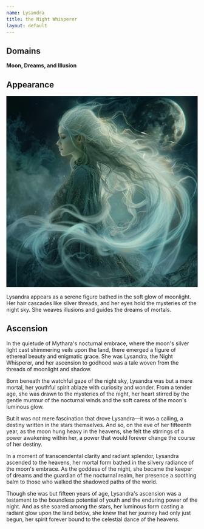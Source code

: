 ```yaml
---
name: Lysandra
title: the Night Whisperer
layout: default
---
```


## Domains
**Moon, Dreams, and Illusion**

## Appearance 

![Lysandra, the Night Whisperer](../images/narwhalofwar_Lysandra_the_Night_Whisperer_appears_as_a_serene_f_8b658785-987a-47e1-a539-fa54c3da6071.png)

Lysandra appears as a serene figure bathed in the soft glow of moonlight. Her hair cascades like silver threads, and her eyes hold the mysteries of the night sky. She weaves illusions and guides the dreams of mortals.

## Ascension
  
In the quietude of Mythara's nocturnal embrace, where the moon's silver light cast shimmering veils upon the land, there emerged a figure of ethereal beauty and enigmatic grace. She was Lysandra, the Night Whisperer, and her ascension to godhood was a tale woven from the threads of moonlight and shadow.

Born beneath the watchful gaze of the night sky, Lysandra was but a mere mortal, her youthful spirit ablaze with curiosity and wonder. From a tender age, she was drawn to the mysteries of the night, her heart stirred by the gentle murmur of the nocturnal winds and the soft caress of the moon's luminous glow.

But it was not mere fascination that drove Lysandra—it was a calling, a destiny written in the stars themselves. And so, on the eve of her fifteenth year, as the moon hung heavy in the heavens, she felt the stirrings of a power awakening within her, a power that would forever change the course of her destiny.

In a moment of transcendental clarity and radiant splendor, Lysandra ascended to the heavens, her mortal form bathed in the silvery radiance of the moon's embrace. As the goddess of the night, she became the keeper of dreams and the guardian of the nocturnal realm, her presence a soothing balm to those who walked the shadowed paths of the world.

Though she was but fifteen years of age, Lysandra's ascension was a testament to the boundless potential of youth and the enduring power of the night. And as she soared among the stars, her luminous form casting a radiant glow upon the land below, she knew that her journey had only just begun, her spirit forever bound to the celestial dance of the heavens.